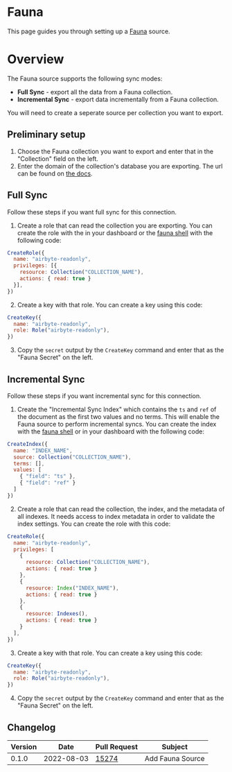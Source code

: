 # Fauna

This page guides you through setting up a [Fauna](https://fauna.com/) source.

# Overview

The Fauna source supports the following sync modes:

- **Full Sync** - export all the data from a Fauna collection.
- **Incremental Sync** - export data incrementally from a Fauna collection.

You will need to create a seperate source per collection you want to export.

## Preliminary setup

1. Choose the Fauna collection you want to export and enter that in the "Collection" field on the left.
2. Enter the domain of the collection's database you are exporting. The url can be found on [the docs](https://docs.fauna.com/fauna/current/learn/understanding/region_groups#how-to-use-region-groups).

## Full Sync

Follow these steps if you want full sync for this connection.

1. Create a role that can read the collection you are exporting. You can create the role with the in your dashboard or the [fauna shell](https://github.com/fauna/fauna-shell) with the following code:
```javascript
CreateRole({
  name: "airbyte-readonly",
  privileges: [{
    resource: Collection("COLLECTION_NAME"),
    actions: { read: true }
  }],
})
```
2. Create a key with that role. You can create a key using this code:
```javascript
CreateKey({
  name: "airbyte-readonly",
  role: Role("airbyte-readonly"),
})
```
3. Copy the `secret` output by the `CreateKey` command and enter that as the "Fauna Secret" on the left.

## Incremental Sync

Follow these steps if you want incremental sync for this connection.

1. Create the "Incremental Sync Index" which contains the `ts` and `ref` of the document as the first two values and no terms. This will enable the Fauna source to perform incremental syncs. You can create the index with the [fauna shell](https://github.com/fauna/fauna-shell) or in your dashboard with the following code:
```javascript
CreateIndex({
  name: "INDEX_NAME",
  source: Collection("COLLECTION_NAME"),
  terms: [],
  values: [
    { "field": "ts" },
    { "field": "ref" }
  ]
})
```
2. Create a role that can read the collection, the index, and the metadata of all indexes. It needs access to index metadata in order to validate the index settings. You can create the role with this code:
```javascript
CreateRole({
  name: "airbyte-readonly",
  privileges: [
    {
      resource: Collection("COLLECTION_NAME"),
      actions: { read: true }
    },
    {
      resource: Index("INDEX_NAME"),
      actions: { read: true }
    },
    {
      resource: Indexes(),
      actions: { read: true }
    }
  ],
})
```
3. Create a key with that role. You can create a key using this code:
```javascript
CreateKey({
  name: "airbyte-readonly",
  role: Role("airbyte-readonly"),
})
```
4. Copy the `secret` output by the `CreateKey` command and enter that as the "Fauna Secret" on the left.

## Changelog

| Version | Date       | Pull Request                                             | Subject          |
| ------- | ---------- | -------------------------------------------------------- | ---------------- |
| 0.1.0   | 2022-08-03 | [15274](https://github.com/airbytehq/airbyte/pull/15274) | Add Fauna Source |
